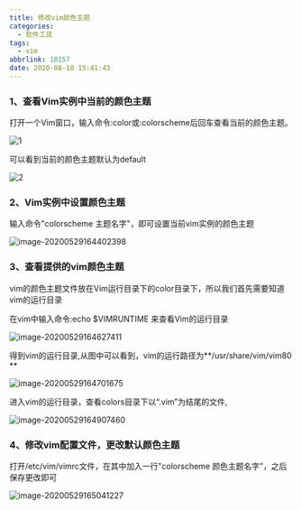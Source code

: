 ```yaml
---
title: 修改vim颜色主题
categories:
  - 软件工具
tags:
  - vim
abbrlink: 10157
date: 2020-08-10 15:41:43
---
```

### 1、查看Vim实例中当前的颜色主题

打开一个Vim窗口，输入命令:color或:colorscheme后回车查看当前的颜色主题。

![1](https://blog-img.zengdw.com/1.png)

可以看到当前的颜色主题默认为default

![2](https://blog-img.zengdw.com/2.jpg)

### 2、Vim实例中设置颜色主题

输入命令"colorscheme 主题名字"，即可设置当前vim实例的颜色主题

![image-20200529164402398](https://blog-img.zengdw.com/image-20200529164402398.png)

### 3、查看提供的vim颜色主题

vim的颜色主题文件放在Vim运行目录下的color目录下，所以我们首先需要知道vim的运行目录

在vim中输入命令:echo $VIMRUNTIME 来查看Vim的运行目录

![image-20200529164627411](https://blog-img.zengdw.com/image-20200529164627411.png)

得到vim的运行目录,从图中可以看到，vim的运行路径为**/usr/share/vim/vim80 **

![image-20200529164701675](https://blog-img.zengdw.com/image-20200529164701675.png)

进入vim的运行目录，查看colors目录下以“.vim”为结尾的文件,

![image-20200529164907460](https://blog-img.zengdw.com/image-20200529164907460.png)

### 4、修改vim配置文件，更改默认颜色主题

打开/etc/vim/vimrc文件，在其中加入一行"colorscheme 颜色主题名字"，之后保存更改即可

![image-20200529165041227](https://blog-img.zengdw.com/image-20200529165041227.png)